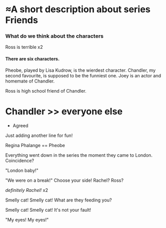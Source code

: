 ≈A short description about series Friends
=========================================

### What do we think about the characters

Ross is terrible x2

#### There are six characters.

Pheobe, played by Lisa Kudrow, is the wierdest character.
Chandler, my second favourite, is supposed to be the funniest one.
Joey is an actor and homemate of Chandler.

Ross is high school friend of Chandler.
#  Chandler >> everyone else
- Agreed

Just adding another line for fun!


Regina Phalange == Pheobe

Everything went down in the series the moment they came to London.
Coincidence?

"London baby!"

"We were on a break!" Choose your side! Rachel? Ross?

_definitely Rachel!_ x2

Smelly cat! Smelly cat! What are they feeding you?

Smelly cat! Smelly cat! It's not your fault!

"My eyes! My eyes!"
